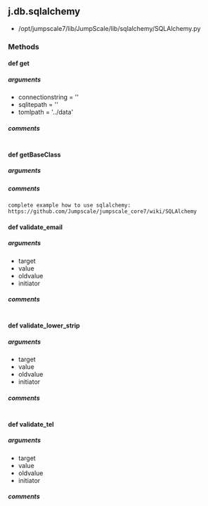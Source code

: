 ## j.db.sqlalchemy

- /opt/jumpscale7/lib/JumpScale/lib/sqlalchemy/SQLAlchemy.py

### Methods

#### def get 
##### arguments

- connectionstring = ''
- sqlitepath = ''
- tomlpath = '../data'

##### comments

```

```

#### def getBaseClass 
##### arguments

##### comments

```
complete example how to use sqlalchemy:
https://github.com/Jumpscale/jumpscale_core7/wiki/SQLAlchemy

```

#### def validate_email 
##### arguments

- target
- value
- oldvalue
- initiator

##### comments

```

```

#### def validate_lower_strip 
##### arguments

- target
- value
- oldvalue
- initiator

##### comments

```

```

#### def validate_tel 
##### arguments

- target
- value
- oldvalue
- initiator

##### comments

```

```

